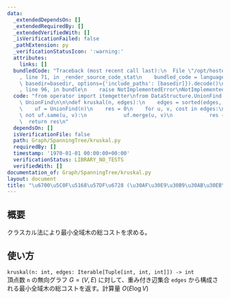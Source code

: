 ```yaml
---
data:
  _extendedDependsOn: []
  _extendedRequiredBy: []
  _extendedVerifiedWith: []
  _isVerificationFailed: false
  _pathExtension: py
  _verificationStatusIcon: ':warning:'
  attributes:
    links: []
  bundledCode: "Traceback (most recent call last):\n  File \"/opt/hostedtoolcache/Python/3.9.5/x64/lib/python3.9/site-packages/onlinejudge_verify/documentation/build.py\"\
    , line 71, in _render_source_code_stat\n    bundled_code = language.bundle(stat.path,\
    \ basedir=basedir, options={'include_paths': [basedir]}).decode()\n  File \"/opt/hostedtoolcache/Python/3.9.5/x64/lib/python3.9/site-packages/onlinejudge_verify/languages/python.py\"\
    , line 96, in bundle\n    raise NotImplementedError\nNotImplementedError\n"
  code: "from operator import itemgetter\nfrom DataStructure.UnionFind.UnionFind import\
    \ UnionFind\n\n\ndef kruskal(n, edges):\n    edges = sorted(edges, key=itemgetter(2))\n\
    \    uf = UnionFind(n)\n    res = 0\n    for u, v, cost in edges:\n        if\
    \ not uf.same(u, v):\n            uf.merge(u, v)\n            res += cost\n  \
    \  return res\n"
  dependsOn: []
  isVerificationFile: false
  path: Graph/SpanningTree/kruskal.py
  requiredBy: []
  timestamp: '1970-01-01 00:00:00+00:00'
  verificationStatus: LIBRARY_NO_TESTS
  verifiedWith: []
documentation_of: Graph/SpanningTree/kruskal.py
layout: document
title: "\u6700\u5C0F\u5168\u57DF\u6728 (\u30AF\u30E9\u30B9\u30AB\u30EB\u6CD5)"
---
```


## 概要
クラスカル法により最小全域木の総コストを求める。

## 使い方
`kruskal(n: int, edges: Iterable[Tuple[int, int, int]]) -> int`  
頂点数 `n` の無向グラフ $G=(V, E)$ に対して、重み付き辺集合 `edges` から構成される最小全域木の総コストを返す。計算量 $O(E\log V)$
